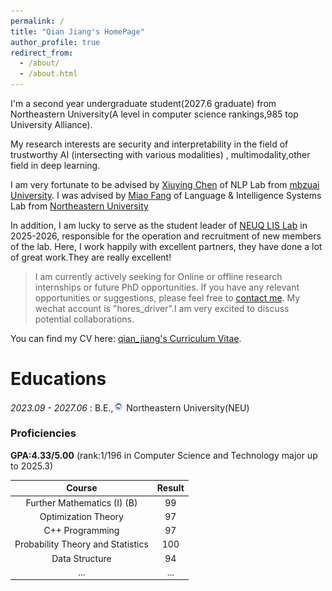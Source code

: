 ```yaml
---
permalink: /
title: "Qian Jiang's HomePage"
author_profile: true
redirect_from: 
  - /about/
  - /about.html
---
```


I'm a second year undergraduate student(2027.6 graduate) from Northeastern University(A level in computer science rankings,985 top University Alliance). 

My research interests are security and interpretability in the field of trustworthy AI (intersecting with various modalities) , multimodality,other field in deep learning.

I am very fortunate to be advised by [Xiuying Chen](https://iriscxy.github.io/) of NLP Lab from [mbzuai University](https://mbzuai.ac.ae/). I was advised by [Miao Fang](https://jsjytx.neuq.edu.cn/info/1041/1634.htm) of Language & Intelligence Systems Lab from [Northeastern University](https://www.neuq.edu.cn/)

In addition, I am lucky to serve as the student leader of [NEUQ LIS Lab](https://neuqnlp.github.io/) in 2025-2026, responsible for the operation and recruitment of new members of the lab. Here, I work happily with excellent partners, they have done a lot of great work.They are really excellent!

> I am currently actively seeking for Online or offline research internships or future PhD opportunities. If you have any relevant opportunities or suggestions, please feel free to [contact me](202316187@stu.neu.edu.cn). My wechat account is "hores_driver".I am very excited to discuss potential collaborations.

You can find my CV here: [qian_jiang's Curriculum Vitae](../assets/cv_English.pdf).


Educations
======
  *2023.09 - 2027.06* : B.E.,<img src='files/NEU.png' style='width: 1.2em;'> Northeastern University(NEU)

### Proficiencies
      
  **GPA:4.33/5.00** (rank:1/196 in Computer Science and Technology major up to 2025.3)

  |Course|Result|
  |:---:|:---:|
  |Further Mathematics (I) (B)|99|
  |Optimization Theory|97|
  |C++ Programming|97|
  |Probability Theory and Statistics|100|
  |Data Structure|94|
  |...|...|
